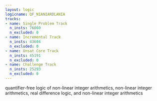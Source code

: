 ```yaml
---
layout: logic
logicname: QF_NIANIARDLANIA
tracks:
- name: Single Problem Track
  n_insts: 76060
  n_excluded: 0
- name: Incremental Track
  n_insts: 43604
  n_excluded: 0
- name: Unsat Core Track
  n_insts: 45191
  n_excluded: 0
- name: Challenge Track
  n_insts: 25293
  n_excluded: 0
---
```

quantifier-free logic of non-linear integer arithmetics, non-linear integer arithmetics, real difference logic, and non-linear integer arithmetics